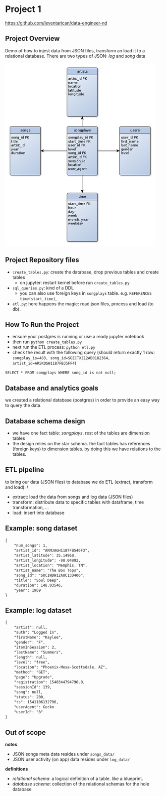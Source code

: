# Project 1
https://github.com/leventarican/data-engineer-nd

## Project Overview
Demo of how to injest data from JSON files, transform an load it to a relational database. There are two types of JSON: _log_ and _song_ data

![ER model](er.png)

## Project Repository files
* `create_tables.py`: create the database, drop previous tables and create tables
    * on jupyter: restart kernel before run `create_tables.py`
* `sql_queries.py`: kind of a DDL
    * you can also use foreign keys in `songplays` table. e.g. `REFERENCES time(start_time)`,
* `etl.py`: here happens the magic: read json files, process and load (to db).

## How To Run the Project
* ensure your postgres is running or use a ready jupyter notebook
* then run `python create_tables.py`
* next run the ETL process: `python etl.py` 
* check the result with the following query (should return exactly 1 row: `songplay_is=483, song_id=SOZCTXZ12AB0182364, artist_id=AR5KOSW1187FB35FF4`)
```
SELECT * FROM songplays WHERE song_id is not null;
```

## Database and analytics goals
we created a relational database (postgres) in order to provide an easy way to query the data. 

## Database schema design
* we have one fact table: _songplays_. rest of the tables are dimension tables
* the design relies on the star schema. the fact tables has references (foreign keys) to dimension tables. by doing this we have relations to the tables.

## ETL pipeline
to bring our data (JSON files) to database we do ETL (extract, transform and load): \
* extract: load the data from songs and log data (JSON files)
* transform: distribute data to specific tables with dataframe, time transformation, ...
* load: insert into database

## Example: song dataset
```
{
    "num_songs": 1,
    "artist_id": "ARMJAGH1187FB546F3",
    "artist_latitude": 35.14968,
    "artist_longitude": -90.04892,
    "artist_location": "Memphis, TN",
    "artist_name": "The Box Tops",
    "song_id": "SOCIWDW12A8C13D406",
    "title": "Soul Deep",
    "duration": 148.03546,
    "year": 1969
}
```

## Example: log dataset
```
{
    "artist": null,
    "auth": "Logged In",
    "firstName": "Kaylee",
    "gender": "F",
    "itemInSession": 2,
    "lastName": "Summers",
    "length": null,
    "level": "free",
    "location": "Phoenix-Mesa-Scottsdale, AZ",
    "method": "GET",
    "page": "Upgrade",
    "registration": 1540344794796.0,
    "sessionId": 139,
    "song": null,
    "status": 200,
    "ts": 1541106132796,
    "userAgent": Gecko
    "userId": "8"
}
```

## Out of scope
__notes__
* JSON songs meta data resides under `songs_data/`
* JSON user activity (on app) data resides under `log_data/`

__definitions__
* _relational schema_: a logical definition of a table. like a blueprint.
* _database schema_: collection of the relational schemas for the hole database
